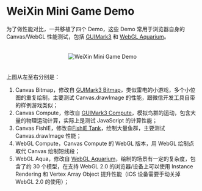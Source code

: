 # WeiXin Mini Game Demo

为了做性能对比，一共移植了四个 Demo，这些 Demo 常用于浏览器自身的 Canvas/WebGL 性能测试，包括 [GUIMark3][1] 和 [WebGL Aquarium][2]。

<div style="text-align:center; padding:20px 0px"><img src="http://img.blog.csdn.net/20180213134647414" alt="WeiXin Mini Game Demo"></img></div>

上图从左至右分别是：

1. Canvas Bitmap，修改自 [GUIMark3 Bitmap][3]，类似雷电的小游戏，多个小位图的重复绘制，主要测试 Canvas.drawImage 的性能，跟微信开发工具自带的样例游戏类似；
2. Canvas Compute，修改自 [GUIMark3 Compute][4]，模拟鸟群的运动，包含大量的物理运动计算，实际上是测试 JavaScript 的计算性能；
3. Canvas FishIE，修改自[FishIE Tank][6]，绘制大量鱼群，主要测试 Canvas.drawImage 性能；
4. WebGL Compute，Canvas Compute 的 WebGL 版本，用 WebGL 绘制点取代 Canvas 绘制短线段；
5. WebGL Aqua，修改自 [WebGL Aquarium][2]，绘制的场景有一定的复杂度，包含了约 30 个模型，在支持 WebGL 2.0 的浏览器/设备上可以使用 Instance Rendering 和 Vertex Array Object 提升性能（iOS 设备需要手动关掉 WebGL 2.0 的使用）；

[1]: http://www.craftymind.com/guimark3/
[2]: https://webglsamples.org/aquarium/aquarium.html
[3]: http://www.craftymind.com/factory/guimark3/bitmap/GM3_JS_Bitmap.html
[4]: http://www.craftymind.com/factory/guimark3/compute/GM3_JS_Compute.html
[5]: https://github.com/rogeryi/wx_mini_game_demo
[6]: https://testdrive-archive.azurewebsites.net/Performance/FishIETank/Default.html
